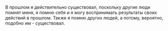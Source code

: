 В прошлом я действительно существовал, поскольку другие люди помнят меня, я помню себя и я могу воспринимать результаты своих действий в прошлом. Также я помню других людей, а потому, вероятно, подобно им - существовал.